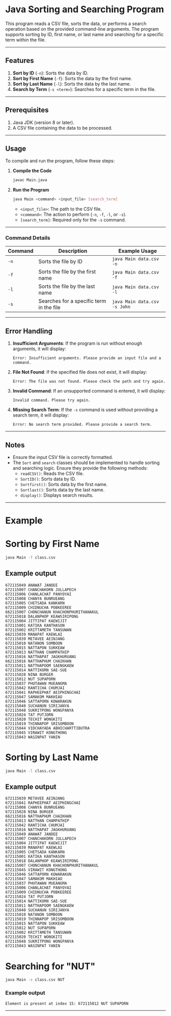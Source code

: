 
# Java Sorting and Searching Program

This program reads a CSV file, sorts the data, or performs a search operation based on the provided command-line arguments. The program supports sorting by ID, first name, or last name and searching for a specific term within the file.

---

## Features

1. **Sort by ID** (`-n`): Sorts the data by ID.
2. **Sort by First Name** (`-f`): Sorts the data by the first name.
3. **Sort by Last Name** (`-l`): Sorts the data by the last name.
4. **Search by Term** (`-s <term>`): Searches for a specific term in the file.

---

## Prerequisites

1. Java JDK (version 8 or later).
2. A CSV file containing the data to be processed.

---

## Usage

To compile and run the program, follow these steps:

1. **Compile the Code**  
   ```bash
   javac Main.java
   ```

2. **Run the Program**  
   ```bash
   java Main <command> <input_file> [search_term]
   ```

   - `<input_file>`: The path to the CSV file.
   - `<command>`: The action to perform (`-n`, `-f`, `-l`, or `-s`).
   - `[search_term]`: Required only for the `-s` command.

---

### Command Details

| Command  | Description                               | Example Usage                           |
|----------|-------------------------------------------|-----------------------------------------|
| `-n`     | Sorts the file by ID                      | `java Main data.csv -n`                 |
| `-f`     | Sorts the file by the first name          | `java Main data.csv -f`                 |
| `-l`     | Sorts the file by the last name           | `java Main data.csv -l`                 |
| `-s`     | Searches for a specific term in the file  | `java Main data.csv -s John`            |

---

## Error Handling

1. **Insufficient Arguments**: If the program is run without enough arguments, it will display:
   ```
   Error: Insufficient arguments. Please provide an input file and a command.
   ```

2. **File Not Found**: If the specified file does not exist, it will display:
   ```
   Error: The file was not found. Please check the path and try again.
   ```

3. **Invalid Command**: If an unsupported command is entered, it will display:
   ```
   Invalid command. Please try again.
   ```

4. **Missing Search Term**: If the `-s` command is used without providing a search term, it will display:
   ```
   Error: No search term provided. Please provide a search term.
   ```

---

## Notes

- Ensure the input CSV file is correctly formatted.
- The `Sort` and `search` classes should be implemented to handle sorting and searching logic. Ensure they provide the following methods:
  - `readCSV()`: Reads the CSV file.
  - `SortID()`: Sorts data by ID.
  - `Sortfirst()`: Sorts data by the first name.
  - `Sortlast()`: Sorts data by the last name.
  - `display()`: Displays search results.

---

# Example

# Sorting by First Name
```bash
java Main -f class.csv
```
## Example output
```
672115049 ANAWAT JANDEE
672115007 CHANCHAKORN JULLAPECH
672115006 CHANLACHAT PANYOYAI
672115008 CHANYA BUNRUEANG
672115005 CHETSADA KANKARN
672115009 CHIDNUCHA POBKEEREE
662115007 CHONCHANUN KHACHONPHURITHANAKUL
672115018 DALANPHOP KEAWSIRIPONG
672115004 JITTIPAT KAEWIJIT
672115001 KATIKA KANTHASON
672115002 KRITTAMETH TANSUWAN
662115039 MANAPAT KAEWLAI
672115039 METAVEE AEINJANG
672115010 NATANON SOMBOON
672115015 NATTAPON SUKKEAW
672115013 NATTHAN CHAMPATHIP
672115016 NATTHAPAT JAGKHURUANG
662115016 NATTHAPHUM CHAIKHAN
672115011 NATTHAPOOM SAENGKAEW
672115014 NATTIKORN SAE-SUE
672115028 NINA BURGER
672115012 NUT SUPAPORN
672115037 PHUTAWAN MUEANGMA
672115042 RANTICHA CHUMJAI
672115041 RAPHEEPHAT AEIPHINGCHAI
672115047 SAMAKOM MAKHIAO
672115046 SATTAPORN KOWARAKUN
622115040 SUCHANUN SIRIJANYA
672115048 SUKRITPONG WONGPANYA
672115024 TAT PUTJORN
672115020 TECHIT WONGKITI
672115019 THINNAPOP SRISOMBOON
672115044 VIDCHAYADA ABHICHARTTIBUTRA
672115045 VIRAWIT KONGTHONG
672115043 WASINPAT YANIN
```
# Sorting by Last Name
```bash
java Main -l class.csv
```
## Example output
```
672115039 METAVEE AEINJANG
672115041 RAPHEEPHAT AEIPHINGCHAI
672115008 CHANYA BUNRUEANG
672115028 NINA BURGER
662115016 NATTHAPHUM CHAIKHAN
672115013 NATTHAN CHAMPATHIP
672115042 RANTICHA CHUMJAI
672115016 NATTHAPAT JAGKHURUANG
672115049 ANAWAT JANDEE
672115007 CHANCHAKORN JULLAPECH
672115004 JITTIPAT KAEWIJIT
662115039 MANAPAT KAEWLAI
672115005 CHETSADA KANKARN
672115001 KATIKA KANTHASON
672115018 DALANPHOP KEAWSIRIPONG
662115007 CHONCHANUN KHACHONPHURITHANAKUL
672115045 VIRAWIT KONGTHONG
672115046 SATTAPORN KOWARAKUN
672115047 SAMAKOM MAKHIAO
672115037 PHUTAWAN MUEANGMA
672115006 CHANLACHAT PANYOYAI
672115009 CHIDNUCHA POBKEEREE
672115024 TAT PUTJORN
672115014 NATTIKORN SAE-SUE
672115011 NATTHAPOOM SAENGKAEW
622115040 SUCHANUN SIRIJANYA
672115010 NATANON SOMBOON
672115019 THINNAPOP SRISOMBOON
672115015 NATTAPON SUKKEAW
672115012 NUT SUPAPORN
672115002 KRITTAMETH TANSUWAN
672115020 TECHIT WONGKITI
672115048 SUKRITPONG WONGPANYA
672115043 WASINPAT YANIN
```
# Searching for "NUT"

```bash
java Main -s class.csv NUT
```
### Example output
```
Element is present at index 15: 672115012 NUT SUPAPORN
```
---
